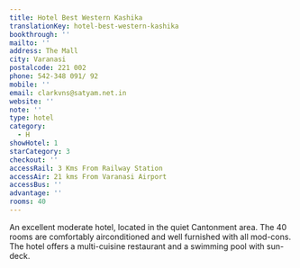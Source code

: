 ```yaml
---
title: Hotel Best Western Kashika
translationKey: hotel-best-western-kashika
bookthrough: ''
mailto: ''
address: The Mall
city: Varanasi
postalcode: 221 002
phone: 542-348 091/ 92
mobile: ''
email: clarkvns@satyam.net.in
website: ''
note: ''
type: hotel
category:
  - H
showHotel: 1
starCategory: 3
checkout: ''
accessRail: 3 Kms From Railway Station
accessAir: 21 kms From Varanasi Airport
accessBus: ''
advantage: ''
rooms: 40
---
```

An excellent moderate hotel, located in the quiet Cantonment area. The 40 rooms are comfortably airconditioned and well furnished with all mod-cons. The hotel offers a multi-cuisine restaurant and a swimming pool with sun-deck.